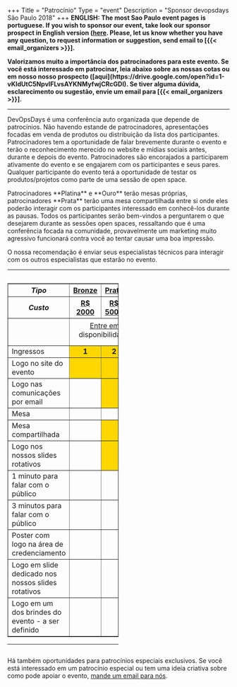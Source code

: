 +++
Title = "Patrocínio"
Type = "event"
Description = "Sponsor devopsdays São Paulo 2018"
+++
<b>
**ENGLISH**: The most Sao Paulo event pages is portuguese. If you wish to sponsor our event, take look our sponsor prospect in English version ([here](https://drive.google.com/open?id=1PMbc-o33JTxaXbz_DCVWtiT9VVqnSuhZ). Please, let us know whether you have any question, to request information or suggestion, send email to [{{< email_organizers >}}].
</b>

<b>
Valorizamos muito a importância dos patrocinadores para este evento. Se você está interessado em patrocinar, leia abaixo sobre as nossas cotas ou em nosso nosso prospecto ([aqui](https://drive.google.com/open?id=1-vKIdUtC5NpvIFLvsAYKNMyfwjCRcGDI). Se tiver alguma dúvida, esclarecimento ou sugestão, envie um email para [{{< email_organizers >}}].
</b>


<hr>

DevOpsDays é uma conferência auto organizada que depende de patrocínios. Não havendo estande de patrocinadores, apresentações focadas em venda de produtos ou distribuição da lista dos participantes. Patrocinadores tem a oportunidade de falar brevemente durante o evento e terão o reconhecimento merecido no website e mídias sociais antes, durante e depois do evento. Patrocinadores são encorajados a participarem ativamente do evento e se engajarem com os participantes e seus pares. Qualquer participante do evento terá a oportunidade de testar os produtos/projetos como parte de uma sessão de open space.

<p>
Patrocinadores **Platina** e **Ouro** terão mesas próprias, patrocinadores **Prata** terão uma mesa compartilhada entre si onde eles poderão interagir com os participantes interessado em conhecê-los durante as pausas. Todos os participantes serão bem-vindos a perguntarem o que desejarem durante as sessões open spaces, ressaltando que é uma conferência focada na comunidade, provavelmente um marketing muito agressivo funcionará contra você ao tentar causar uma boa impressão.


<p>
O nossa recomendação é enviar seus especialistas técnicos para interagir com os outros especialistas que estarão no evento.
<p>


<hr/>

<div style="width:100%;overflow:hidden">
  <div style="width:50%;float:left" align="center">
    <table border=1 cellspacing=1>
            <th><center><i>Tipo</i></center></th>
            <th style="width:10%">
                <center><b><u>Bronze</u></center></b></th>
            <th style="width:10%">
                <center><b><u>Prata</u></center></b></th>
            <th style="width:10%">
                <center><b><u>Ouro</u></center></b></th>
            <th style="width:10%">
                <center><b><u>Platina</u></center></b></th>
        </tr>
        <tr>
            <th><center><i>Custo</i></center></th>
            <th>
                <center><b><u>R$ 2000</u></center></b></th>
            <th>
                <center><b><u>R$ 5000</u></center></b></th>
            <th>
                <center><b><u>R$ 8000</u></center></b></th>
            <th>
                <center><b><u>R$ 12000</u></center></b></th>
        </tr>
        <tr>
            <td></td>
            <td colspan="4" style="padding: 6px 0 15px 0;text-align: center"><a href="mailto:organizers-sao-paulo-2018@devopsdays.org?subject=DevOpsDays S&atilde;o Paulo - Patroc&iacute;nio">Entre em contato</a> para disponibilidade e pagamento</td>
        </tr>
        <tr>
            <td>Ingressos</td>
            <td bgcolor="gold"><center><strong>1</strong></center></td>
            <td bgcolor="gold"><center><strong>2</strong></center></td>
            <td bgcolor="gold"><center><strong>3</strong></center></td>
            <td bgcolor="gold"><center><strong>5</strong></center></td>
        </tr>
        <tr>
            <td>Logo no site do evento</td>
            <td bgcolor="gold">&nbsp;</td>
            <td bgcolor="gold">&nbsp;</td>
            <td bgcolor="gold">&nbsp;</td>
            <td bgcolor="gold">&nbsp;</td>
        </tr>
        <tr>
            <td>Logo nas comunicações por email</td>
            <td>&nbsp;</td>
            <td bgcolor="gold">&nbsp;</td>
            <td bgcolor="gold">&nbsp;</td>
            <td bgcolor="gold">&nbsp;</td>
        </tr>
        <tr>
            <td>Mesa</td>
            <td>&nbsp;</td>
            <td>&nbsp;</td>
            <td bgcolor="gold">&nbsp;</td>
            <td bgcolor="gold">&nbsp;</td>
        </tr>
        <tr>
            <td>Mesa compartilhada</td>
            <td>&nbsp;</td>
            <td bgcolor="gold">&nbsp;</td>
            <td>&nbsp;</td>
            <td>&nbsp;</td>
        </tr>
        <tr>
            <td>Logo nos nossos slides rotativos</td>
            <td>&nbsp;</td>
            <td bgcolor="gold">&nbsp;</td>
            <td bgcolor="gold">&nbsp;</td>
            <td bgcolor="gold">&nbsp;</td>          
        </tr>
        <tr>
            <td>1 minuto para falar com o público</td>
            <td>&nbsp;</td>
            <td>&nbsp;</td>
            <td bgcolor="gold">&nbsp;</td>
            <td>&nbsp;</td>
        </tr>
        <tr>
            <td>3 minutos para falar com o público</td>
            <td>&nbsp;</td>
            <td>&nbsp;</td>
            <td>&nbsp;</td>
            <td bgcolor="gold">&nbsp;</td>
        </tr>
        <tr>
            <td>Poster com logo na área de credenciamento</td>
            <td>&nbsp;</td>
            <td>&nbsp;</td>
            <td>&nbsp;</td>
            <td bgcolor="gold">&nbsp;</td>
        </tr>
        <tr>
            <td>Logo em slide dedicado nos nossos slides rotativos</td>
            <td>&nbsp;</td>
            <td>&nbsp;</td>
            <td>&nbsp;</td>
            <td bgcolor="gold">&nbsp;</td>
        </tr>
        <tr>
            <td>Logo em um dos brindes do evento - a ser definido</td>
            <td>&nbsp;</td>
            <td>&nbsp;</td>
            <td>&nbsp;</td>
            <td bgcolor="gold">&nbsp;</td>
        </tr>
    </table>
    <hr/>


</div>

</div>
<p>
Há também oportunidades para patrocínios especiais exclusivos. Se você está interessado em um patrocínio especial ou tem uma ideia criativa sobre como pode apoiar o evento, <a href="mailto:organizers-sao-paulo-2019@devopsdays.org?subject=DevOpsDays S&atilde;o Paulo - Patroc&iacute;nio">mande um email para nós</a>.</p>
